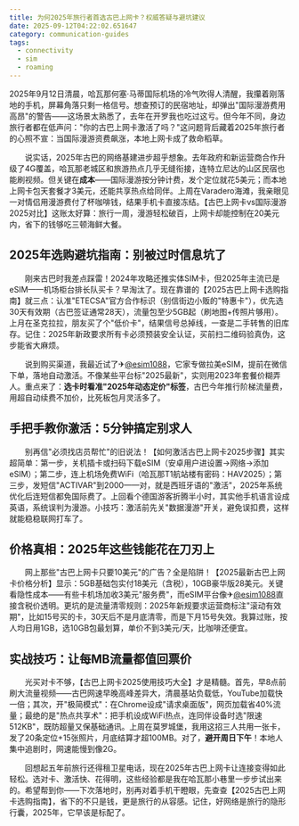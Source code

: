 ```yaml
---
title: 为何2025年旅行者首选古巴上网卡？权威答疑与避坑建议
date: 2025-09-12T04:22:02.651647
category: communication-guides
tags:
  - connectivity
  - sim
  - roaming
---
```


2025年9月12日清晨，哈瓦那何塞·马蒂国际机场的冷气吹得人清醒，我攥着刚落地的手机，屏幕角落只剩一格信号。想查预订的民宿地址，却弹出"国际漫游费用高昂"的警告——这场景太熟悉了，去年在开罗我也吃过这亏。但今年不同，身边旅行者都在低声问："你的古巴上网卡激活了吗？"这问题背后藏着2025年旅行者的心照不宣：当国际漫游资费飙涨，本地上网卡成了救命稻草。

　　说实话，2025年古巴的网络基建进步超乎想象。去年政府和新运营商合作升级了4G覆盖，哈瓦那老城区和旅游热点几乎无缝衔接，连特立尼达的山区民宿也能刷视频。但关键在**成本**——国际漫游按分钟计费，发个定位就花5美元；而本地上网卡包天套餐才3美元，还能共享热点给同伴。上周在Varadero海滩，我亲眼见一对情侣用漫游费付了杯咖啡钱，结果手机卡直接冻结。【古巴上网卡vs国际漫游2025对比】这账太好算：旅行一周，漫游轻松破百，上网卡却能控制在20美元内，省下的钱够吃三顿海鲜大餐。

## 2025年选购避坑指南：别被过时信息坑了
　　刚来古巴时我差点踩雷！2024年攻略还推实体SIM卡，但2025年主流已是eSIM——机场柜台排长队买卡？早淘汰了。现在靠谱的【2025古巴上网卡选购指南】就三点：认准"ETECSA"官方合作标识（别信街边小贩的"特惠卡"），优先选30天有效期（古巴签证通常28天），流量包至少5GB起（刷地图+传照片够用）。上月在圣克拉拉，朋友买了个"低价卡"，结果信号总掉线，一查是二手转售的旧库存。记住：2025年新政要求所有卡必须预装安全认证，买前扫二维码验真伪，这步能省大麻烦。

　　说到购买渠道，我最近试了✈[@esim1088](https://t.me/s/esim1088)，它家专做拉美eSIM，提前在微信下单，落地自动激活。不像某些平台标"2025最新"，实则用2023年套餐价糊弄人。重点来了：**选卡时看准"2025年动态定价"标签**，古巴今年推行阶梯流量费，用超自动续费不加价，比死板包月灵活多了。

## 手把手教你激活：5分钟搞定别求人
　　别再信"必须找店员帮忙"的旧说法！【如何激活古巴上网卡2025步骤】其实超简单：第一步，关机插卡或扫码下载eSIM（安卓用户进设置→网络→添加eSIM）；第二步，连上机场免费WiFi（哈瓦那T1航站楼有密码：HAV2025）；第三步，发短信"ACTIVAR"到2000——对，就是西班牙语的"激活"，2025年系统优化后连短信都免国际费了。上回看个德国游客折腾半小时，其实他手机语言设成英语，系统误判为漫游。小技巧：激活前先关"数据漫游"开关，避免误扣费，这样就能稳稳联网打车了。

## 价格真相：2025年这些钱能花在刀刃上
　　网上那些"古巴上网卡只要10美元"的广告？全是陷阱！【2025最新古巴上网卡价格分析】显示：5GB基础包实付18美元（含税），10GB豪华版28美元。关键看隐性成本——有些卡机场加收3美元"服务费"，而eSIM平台像✈[@esim1088](https://t.me/s/esim1088)直接含税价透明。更坑的是流量清零规则：2025年新规要求运营商标注"滚动有效期"，比如15号买的卡，30天后不是月底清零，而是下月15号失效。我算过账，按人均日用1GB，选10GB包最划算，单价不到3美元/天，比咖啡还便宜。

## 实战技巧：让每MB流量都值回票价
　　光买对卡不够，【古巴上网卡2025使用技巧大全】才是精髓。首先，早8点前刷大流量视频——古巴网速早晚高峰差异大，清晨基站负载低，YouTube加载快一倍；其次，开"极简模式"：在Chrome设成"请求桌面版"，网页加载省40%流量；最绝的是"热点共享术"：把手机设成WiFi热点，连同伴设备时选"限速512KB"，既防超量又保基础通讯。上周在莫罗城堡，我用这招三人共用一张卡，发了20条定位+15张照片，月底结算才超100MB。对了，**避开周日下午**！本地人集中追剧时，网速能慢到像2G。

　　回想起五年前旅行还得租卫星电话，现在2025年古巴上网卡让连接变得如此轻松。选对卡、激活快、花得明，这些经验都是我在哈瓦那小巷里一步步试出来的。希望帮到你——下次落地时，别再对着手机干瞪眼，先查查【2025古巴上网卡选购指南】，省下的不只是钱，更是旅行的从容感。记住，好网络是旅行的隐形行囊，2025年，它早该是标配了。